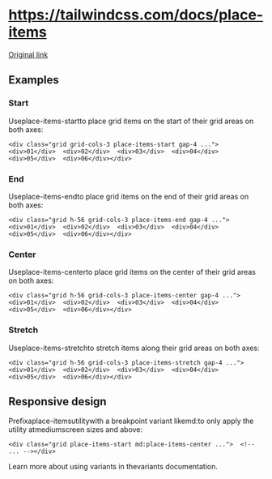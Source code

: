 # https://tailwindcss.com/docs/place-items

[Original link](https://tailwindcss.com/docs/place-items)

## Examples

### Start

Useplace-items-startto place grid items on the start of their grid areas on both axes:

```
<div class="grid grid-cols-3 place-items-start gap-4 ...">  <div>01</div>  <div>02</div>  <div>03</div>  <div>04</div>  <div>05</div>  <div>06</div></div>
```

### End

Useplace-items-endto place grid items on the end of their grid areas on both axes:

```
<div class="grid h-56 grid-cols-3 place-items-end gap-4 ...">  <div>01</div>  <div>02</div>  <div>03</div>  <div>04</div>  <div>05</div>  <div>06</div></div>
```

### Center

Useplace-items-centerto place grid items on the center of their grid areas on both axes:

```
<div class="grid h-56 grid-cols-3 place-items-center gap-4 ...">  <div>01</div>  <div>02</div>  <div>03</div>  <div>04</div>  <div>05</div>  <div>06</div></div>
```

### Stretch

Useplace-items-stretchto stretch items along their grid areas on both axes:

```
<div class="grid h-56 grid-cols-3 place-items-stretch gap-4 ...">  <div>01</div>  <div>02</div>  <div>03</div>  <div>04</div>  <div>05</div>  <div>06</div></div>
```

## Responsive design

Prefixaplace-itemsutilitywith a breakpoint variant likemd:to only apply the utility atmediumscreen sizes and above:

```
<div class="grid place-items-start md:place-items-center ...">  <!-- ... --></div>
```

Learn more about using variants in thevariants documentation.
